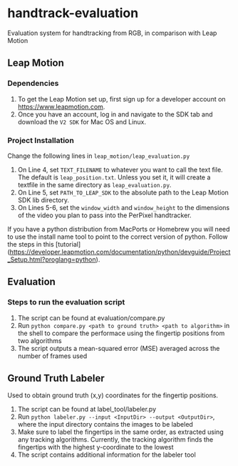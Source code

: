 # handtrack-evaluation
Evaluation system for handtracking from RGB, in comparison with Leap Motion

## Leap Motion
### Dependencies
1. To get the Leap Motion set up, first sign up for a developer account on https://www.leapmotion.com.
2. Once you have an account, log in and navigate to the SDK tab and download the `V2 SDK` for Mac OS and Linux.

### Project Installation
Change the following lines in `leap_motion/leap_evaluation.py`

1. On Line 4, set `TEXT_FILENAME` to whatever you want to call the text file. The default is `leap_position.txt`. Unless you set it, it will create a textfile in the same directory as `leap_evaluation.py`.
2. On Line 5, set `PATH_TO_LEAP_SDK` to the absolute path to the Leap Motion SDK lib directory.
3. On Lines 5-6, set the `window_width` and `window_height` to the dimensions of the video you plan to pass into the PerPixel handtracker.

If you have a python distribution from MacPorts or Homebrew you will need to use the install name tool to point to the correct version of python. Follow the steps in this [tutorial] (https://developer.leapmotion.com/documentation/python/devguide/Project_Setup.html?proglang=python).

## Evaluation 
### Steps to run the evaluation script

1. The script can be found at evaluation/compare.py
2. Run `python compare.py <path to ground truth> <path to algorithm>` in the shell to compare the performace using the fingertip positions from two algorithms
3. The script outputs a mean-squared error (MSE) averaged across the number of frames used

## Ground Truth Labeler

Used to obtain ground truth (x,y) coordinates for the fingertip positions. 

1. The script can be found at label_tool/labeler.py
2. Run `python labeler.py --input <InputDir> --output <OutputDir>`, where the input directory contains the images to be labeled
3. Make sure to label the fingertips in the same order, as extracted using any tracking algorithms. Currently, the tracking algorithm finds the fingertips with the highest y-coordinate to the lowest
4. The script contains additional information for the labeler tool
